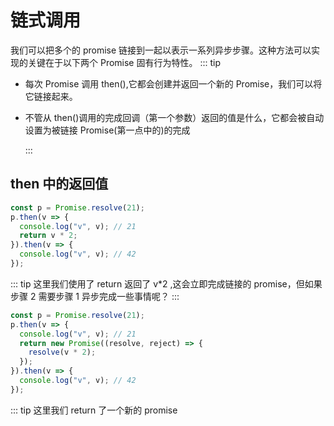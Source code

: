 # 链式调用

我们可以把多个的 promise 链接到一起以表示一系列异步步骤。这种方法可以实现的关键在于以下两个 Promise 固有行为特性。
::: tip

- 每次 Promise 调用 then(),它都会创建并返回一个新的 Promise，我们可以将它链接起来。
- 不管从 then()调用的完成回调（第一个参数）返回的值是什么，它都会被自动设置为被链接 Promise(第一点中的)的完成

  :::

## then 中的返回值

```js
const p = Promise.resolve(21);
p.then(v => {
  console.log("v", v); // 21
  return v * 2;
}).then(v => {
  console.log("v", v); // 42
});
```

::: tip
这里我们使用了 return 返回了 v\*2 ,这会立即完成链接的 promise，但如果步骤 2 需要步骤 1 异步完成一些事情呢？
:::

```js
const p = Promise.resolve(21);
p.then(v => {
  console.log("v", v); // 21
  return new Promise((resolve, reject) => {
    resolve(v * 2);
  });
}).then(v => {
  console.log("v", v); // 42
});
```

::: tip
这里我们 return 了一个新的 promise
